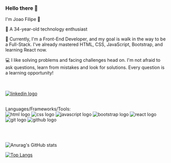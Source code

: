 ### Hello there 👋

I'm Joao Filipe 👋
<p>👋 A 34-year-old technology enthusiast</p>
<p>🚀 Currently, I'm a Front-End Developer, and my goal is walk in the way to be a Full-Stack. I've already mastered HTML, CSS, JavaScript, Bootstrap, and learning React now.<p>
<p>💻 I like solving problems and facing challenges head on. I'm not afraid to ask questions, learn from mistakes and look for solutions. Every question is a learning opportunity!<p>
<br>
<br>
<a href="https://www.linkedin.com/in/joaofilipep/" ><img src="https://img.shields.io/badge/LinkedIn-0077B5?style=for-the-badge&logo=linkedin&logoColor=white" alt="linkedin logo"/></a>
<br>
<br>

Languages/Frameworks/Tools:<br>
<img src="https://img.shields.io/badge/HTML5-E34F26?style=for-the-badge&logo=html5&logoColor=white" alt="html logo"/>
<img src="https://img.shields.io/badge/CSS3-1572B6?style=for-the-badge&logo=css3&logoColor=white" alt="css logo"/>
<img src="https://img.shields.io/badge/JavaScript-F7DF1E?style=for-the-badge&logo=javascript&logoColor=black" alt="javascript logo"/>
<img src="https://img.shields.io/badge/Bootstrap-563D7C?style=for-the-badge&logo=bootstrap&logoColor=white" alt="bootstrap logo"/>
<img src="https://img.shields.io/badge/React-20232A?style=for-the-badge&logo=react&logoColor=61DAFB" alt="react logo"/>
<img src="https://img.shields.io/badge/GIT-E44C30?style=for-the-badge&logo=git&logoColor=white" alt="git logo" />
<img src="https://img.shields.io/badge/GitHub-100000?style=for-the-badge&logo=github&logoColor=white" alt="github logo" />

<br>
<br>

![Anurag's GitHub stats](https://github-readme-stats.vercel.app/api?username=joaofilipepedatella&show_icons=true&theme=radical)

[![Top Langs](https://github-readme-stats.vercel.app/api/top-langs/?username=joaofilipepedatella&layout=donut)](https://github.com/anuraghazra/github-readme-stats)

<br>
<br>
